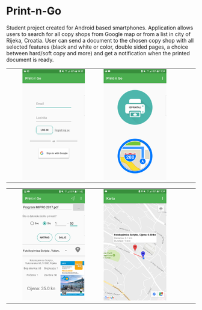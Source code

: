 # Print-n-Go
Student project created for Android based smartphones. 
Application allows users to search for all copy shops from Google map or from a list in city of Rijeka, Croatia. User can send a document to the chosen copy shop with all selected features (black and white or color, double sided pages, a choice between hard/soft copy and more) and get a notification when the printed document is ready.


<table border="0" cellspacing="0" cellpadding="0" borderspacing="0">
    <tr>
        <td class="style8" align="center">
            <img src="/images/login.png" width="70%" /></td>
        <td class="style8">
            <img src="/images/menu.png" width="70%" /></td>
    </tr>
</table>

<table border="0" cellspacing="0" cellpadding="0" borderspacing="0">
    <tr>
        <td class="style8" align="center">
            <img src="/images/order.png" width="70%" /></td>
        <td class="style8">
            <img src="/images/map.png" width="70%" /></td>
    </tr>
</table>
